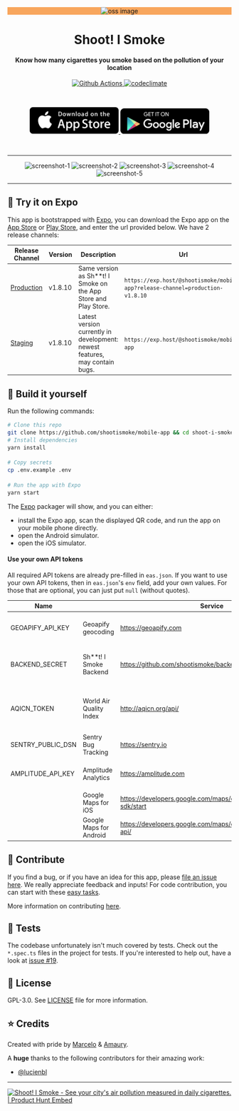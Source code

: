 <p align="center" style="background-color: #F8A65D;">
    <img alt="oss image" src="./assets/logos/transparent/transparent@3x.png" width="100px">
    <h1 align="center">Shoot! I Smoke</h1>
</p>
<h4 align="center">Know how many cigarettes you smoke based on the pollution of your location</h4>

<p align="center">
  <a href="https://github.com/shootismoke/mobile-app/actions">
    <img alt="Github Actions" src="https://github.com/shootismoke/mobile-app/workflows/pr/badge.svg" />
  </a>
  <a href="https://codeclimate.com/github/shootismoke/mobile-app/maintainability">
    <img alt="codeclimate" src="https://api.codeclimate.com/v1/badges/9fc8ebb000978f14b6d0/maintainability" />
  </a>
</p>

<br />

<p align="center">
  <a href="https://itunes.apple.com/us/app/s-i-smoke/id1365605567?mt=8">
    <img alt="app-store" src="https://github.com/shootismoke/webapp/blob/master/assets/images/app-store.png?raw=true"  width="200" />
  </a>
  <a href="https://play.google.com/store/apps/details?id=com.shitismoke.app">
    <img alt="google-play" src="https://github.com/shootismoke/webapp/blob/master/assets/images/play-store.png?raw=true" width="200" />
  </a>
</p>

<br />

---

<p align="center">
  <img src="./assets/screenshots/ios/iPhone-X-1.png" alt="screenshot-1" width="150">
  <img src="./assets/screenshots/ios/iPhone-X-2.png" alt="screenshot-2" width="150">
  <img src="./assets/screenshots/ios/iPhone-X-3.png" alt="screenshot-3" width="150">
  <img src="./assets/screenshots/ios/iPhone-X-4.png" alt="screenshot-4" width="150">
  <img src="./assets/screenshots/ios/iPhone-X-5.png" alt="screenshot-5" width="150">
</p>

---

## :iphone: Try it on Expo

This app is bootstrapped with [Expo](https://expo.io), you can download the Expo app on the [App Store](https://itunes.apple.com/us/app/expo-client/id982107779) or [Play Store](https://play.google.com/store/apps/details?id=host.exp.exponent), and enter the url provided below. We have 2 release channels:

| Release Channel                                                                           | Version | Description                                                                 | Url                                                                           |
| ----------------------------------------------------------------------------------------- | ------- | --------------------------------------------------------------------------- | ----------------------------------------------------------------------------- |
| [Production](https://exp.host/@amaurymartiny/shootismoke?release-channel=production-v1.8) | v1.8.10 | Same version as Sh\*\*t! I Smoke on the App Store and Play Store.           | `https://exp.host/@shootismoke/mobile-app?release-channel=production-v1.8.10` |
| [Staging](https://exp.host/@amaurymartiny/shootismoke)                                    | v1.8.10 | Latest version currently in development: newest features, may contain bugs. | `https://exp.host/@shootismoke/mobile-app`                                    |

## :hammer: Build it yourself

Run the following commands:

```bash
# Clone this repo
git clone https://github.com/shootismoke/mobile-app && cd shoot-i-smoke
# Install dependencies
yarn install

# Copy secrets
cp .env.example .env

# Run the app with Expo
yarn start
```

The [Expo](https://expo.io) packager will show, and you can either:

-   install the Expo app, scan the displayed QR code, and run the app on your mobile phone directly.
-   open the Android simulator.
-   open the iOS simulator.

#### Use your own API tokens

All required API tokens are already pre-filled in `eas.json`. If you want to use your own API tokens, then in `eas.json`'s `env` field, add your own values. For those that are optional, you can just put `null` (without quotes).

| Name              |                          | Service                                                        | Url                                                                 | Comments |
| ----------------- | ------------------------ | -------------------------------------------------------------- | ------------------------------------------------------------------- | -------- |
| GEOAPIFY_API_KEY  | Geoapify geocoding       | https://geoapify.com                                           | Required. Get your own and populate it in `.env`                    |
| BACKEND_SECRET    | Sh\*\*t! I Smoke Backend | https://github.com/shootismoke/backend                         | Required. Pre-filled with a staging token.                          |
| AQICN_TOKEN       | World Air Quality Index  | http://aqicn.org/api/                                          | Required. You can use the public one in `eas.json` for development. |
| SENTRY_PUBLIC_DSN | Sentry Bug Tracking      | https://sentry.io                                              | Optional.                                                           |
| AMPLITUDE_API_KEY | Amplitude Analytics      | https://amplitude.com                                          | Optional. Note: we **never** track PII.                             |
|                   | Google Maps for iOS      | https://developers.google.com/maps/documentation/ios-sdk/start | Optional in development.                                            |
|                   | Google Maps for Android  | https://developers.google.com/maps/documentation/android-api/  | Optional in development.                                            |

## :raising_hand: Contribute

If you find a bug, or if you have an idea for this app, please [file an issue here](https://github.com/shootismoke/mobile-app/issues). We really appreciate feedback and inputs! For code contribution, you can start with these [easy tasks](https://github.com/shootismoke/mobile-app/issues?q=is%3Aissue+is%3Aopen+label%3A%22good+first+issue%22).

More information on contributing [here](./CONTRIBUTING.md).

## :microscope: Tests

The codebase unfortunately isn't much covered by tests. Check out the `*.spec.ts` files in the project for tests. If you're interested to help out, have a look at [issue #19](https://github.com/shootismoke/mobile-app/issues/19).

## :newspaper: License

GPL-3.0. See [LICENSE](./LICENSE) file for more information.

## :star: Credits

Created with pride by [Marcelo](http://www.marcelocoelho.cc) & [Amaury](https://amaurym.com).

A **huge** thanks to the following contributors for their amazing work:

-   [@lucienbl](https://github.com/lucienbl)

---

<a href="https://www.producthunt.com/posts/sh-t-i-smoke?utm_source=badge-featured&utm_medium=badge&utm_souce=badge-sh-t-i-smoke" target="_blank"><img src="https://api.producthunt.com/widgets/embed-image/v1/featured.svg?post_id=126582&theme=light" alt="Shoot! I Smoke - See your city's air pollution measured in daily cigarettes. | Product Hunt Embed" style="width: 250px; height: 54px;" width="250px" height="54px" /></a>

